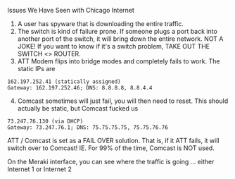 Issues We Have Seen with Chicago Internet

1. A user has spyware that is downloading the entire traffic.
2. The switch is kind of failure prone. If someone plugs a port back into another port of the switch, it will bring down the entire network. NOT A JOKE! If you want to know if it's a switch problem, TAKE OUT THE SWITCH <> ROUTER.
3. ATT Modem flips into bridge modes and completely fails to work.
The static IPs are 
```
162.197.252.41 (statically assigned)
Gateway: 162.197.252.46; DNS: 8.8.8.8, 8.8.4.4
```
4. Comcast sometimes will just fail, you will then need to reset. This should actually be static, but Comcast fucked us
```
73.247.76.130 (via DHCP)
Gateway: 73.247.76.1; DNS: 75.75.75.75, 75.75.76.76
```

ATT / Comcast is set as a FAIL OVER solution. That is, if it ATT fails, it will switch over to Comcast! IE. For 99% of the time, Comcast is NOT used.

On the Meraki interface, you can see where the traffic is going ... either Internet 1 or Internet 2